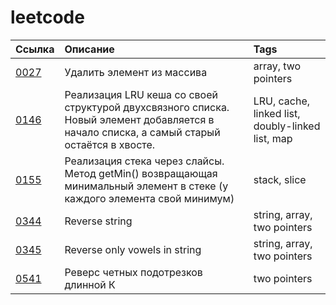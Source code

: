 # leetcode

| Ссылка | Описание | Tags |
| :------- | :------ | :------- |
| [0027](https://github.com/et0/leetcode/blob/master/Easy/0027/solution.go) | Удалить элемент из массива | array, two pointers |
| [0146](https://github.com/et0/leetcode/blob/master/Medium/0146/task.go) | Реализация LRU кеша со своей структурой двухсвязного списка. Новый элемент добавляется в начало списка, а самый старый остаётся в хвосте. | LRU, cache, linked list, doubly-linked list, map |
| [0155](https://github.com/et0/leetcode/blob/master/Medium/0155/task.go) | Реализация cтека через слайсы. Метод getMin() возвращающая минимальный элемент в стеке (у каждого элемента свой минимум) | stack, slice |
| [0344](https://github.com/et0/leetcode/blob/master/Easy/0344/solution.go) | Reverse string | string, array, two pointers |
| [0345](https://github.com/et0/leetcode/blob/master/Easy/0345/solution.go) | Reverse only vowels in string | string, array, two pointers |
| [0541](https://github.com/et0/leetcode/blob/master/Easy/0541/solution.go) | Реверс четных подотрезков длинной К | two pointers |